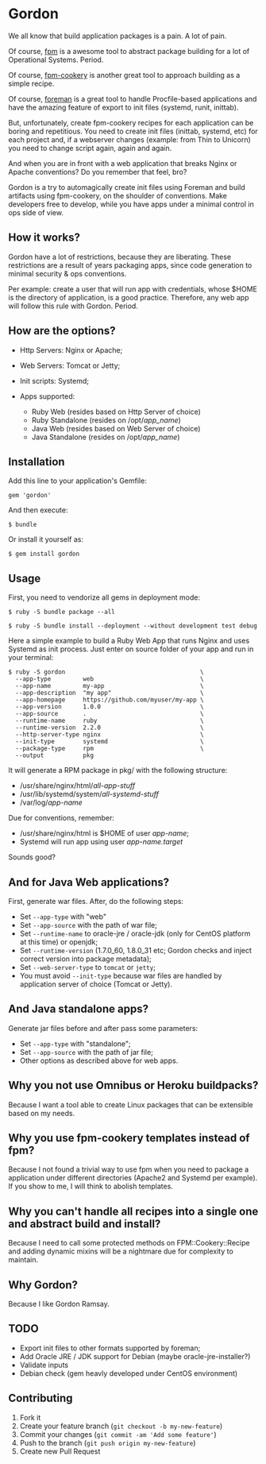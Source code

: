 # Gordon

We all know that build application packages is a pain. A lot of pain.

Of course, [fpm](https://github.com/jordansissel/fpm) is a awesome tool to abstract package building for a lot of Operational Systems. Period.

Of course, [fpm-cookery](https://github.com/bernd/fpm-cookery) is another great tool to approach building as a simple recipe.

Of course, [foreman](https://github.com/ddollar/foreman) is a great tool to handle Procfile-based applications and have the amazing feature of export to init files (systemd, runit, inittab).

But, unfortunately, create fpm-cookery recipes for each application can be boring and repetitious. You need to create init files (inittab, systemd, etc) for each project and, if a webserver changes (example: from Thin to Unicorn) you need to change script again, again and again.

And when you are in front with a web application that breaks Nginx or Apache conventions? Do you remember that feel, bro?

Gordon is a try to automagically create init files using Foreman and build artifacts using fpm-cookery, on the shoulder of conventions. Make developers free to develop, while you have apps under a minimal control in ops side of view.

## How it works?

Gordon have a lot of restrictions, because they are liberating. These restrictions are a result of years packaging apps, since code generation to minimal security & ops conventions.

Per example: create a user that will run app with credentials, whose $HOME is the directory of application, is a good practice. Therefore, any web app will follow this rule with Gordon. Period.

## How are the options?

* Http Servers: Nginx or Apache;

* Web Servers: Tomcat or Jetty;

* Init scripts: Systemd;

* Apps supported:

    * Ruby Web (resides based on Http Server of choice)
    * Ruby Standalone (resides on /opt/*app_name*)
    * Java Web (resides based on Web Server of choice)
    * Java Standalone (resides on /opt/*app_name*)

## Installation

Add this line to your application's Gemfile:

    gem 'gordon'

And then execute:

    $ bundle

Or install it yourself as:

    $ gem install gordon

## Usage

First, you need to vendorize all gems in deployment mode:

    $ ruby -S bundle package --all

    $ ruby -S bundle install --deployment --without development test debug

Here a simple example to build a Ruby Web App that runs Nginx and uses Systemd as init process. Just enter on source folder of your app and run in your terminal:

    $ ruby -S gordon                                      \
      --app-type         web                              \
      --app-name         my-app                           \
      --app-description  "my app"                         \
      --app-homepage     https://github.com/myuser/my-app \
      --app-version      1.0.0                            \
      --app-source       .                                \
      --runtime-name     ruby                             \
      --runtime-version  2.2.0                            \
      --http-server-type nginx                            \
      --init-type        systemd                          \
      --package-type     rpm                              \
      --output           pkg

It will generate a RPM package in pkg/ with the following structure:

* /usr/share/nginx/html/*all-app-stuff*
* /usr/lib/systemd/system/*all-systemd-stuff*
* /var/log/*app-name*

Due for conventions, remember:

* /usr/share/nginx/html is $HOME of user *app-name*;
* Systemd will run app using user *app-name.target*

Sounds good?

## And for Java Web applications?

First, generate war files. After, do the following steps:

* Set `--app-type` with "web"
* Set `--app-source` with the path of war file;
* Set `--runtime-name` to oracle-jre / oracle-jdk (only for CentOS platform at this time) or openjdk;
* Set `--runtime-version` (1.7.0_60, 1.8.0_31 etc; Gordon checks and inject correct version into package metadata);
* Set `--web-server-type` to `tomcat` or `jetty`;
* You must avoid `--init-type` because war files are handled by application server of choice (Tomcat or Jetty).

## And Java standalone apps?

Generate jar files before and after pass some parameters:

* Set `--app-type` with "standalone";
* Set `--app-source` with the path of jar file;
* Other options as described above for web apps.

## Why you not use Omnibus or Heroku buildpacks?

Because I want a tool able to create Linux packages that can be extensible based on my needs.

## Why you use fpm-cookery templates instead of fpm?

Because I not found a trivial way to use fpm when you need to package a application under different directories (Apache2 and Systemd per example). If you show to me, I will think to abolish templates.

## Why you can't handle all recipes into a single one and abstract build and install?

Because I need to call some protected methods on FPM::Cookery::Recipe and adding dynamic mixins will be a nightmare due for complexity to maintain.

## Why Gordon?

Because I like Gordon Ramsay.

## TODO

* Export init files to other formats supported by foreman;
* Add Oracle JRE / JDK support for Debian (maybe oracle-jre-installer?)
* Validate inputs
* Debian check (gem heavly developed under CentOS environment)

## Contributing

1. Fork it
2. Create your feature branch (`git checkout -b my-new-feature`)
3. Commit your changes (`git commit -am 'Add some feature'`)
4. Push to the branch (`git push origin my-new-feature`)
5. Create new Pull Request

